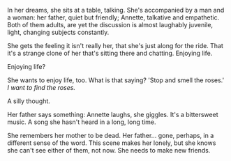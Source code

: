 In her dreams, she sits at a table, talking. She's accompanied by a man and a woman: her father, quiet but friendly; Annette, talkative and empathetic. Both of them adults, are yet the discussion is almost laughably juvenile, light, changing subjects constantly.

She gets the feeling it isn't really her, that she's just along for the ride. That it's a strange clone of her that's sitting there and chatting. Enjoying life.

Enjoying life?

She wants to enjoy life, too. What is that saying? 'Stop and smell the roses.' *I want to find the roses.* 

A silly thought. 

Her father says something: Annette laughs, she giggles. It's a bittersweet music. A song she hasn't heard in a long, long time.

She remembers her mother to be dead. Her father... gone, perhaps, in a different sense of the word. This scene makes her lonely, but she knows she can't see either of them, not now. She needs to make new friends.


